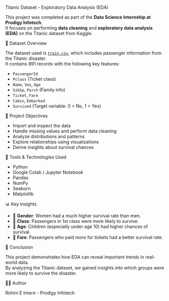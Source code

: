 Titanic Dataset - Exploratory Data Analysis (EDA)

This project was completed as part of the **Data Science Internship at Prodigy Infotech**.  
It focuses on performing **data cleaning** and **exploratory data analysis (EDA)** on the Titanic dataset from Kaggle.

 📂 Dataset Overview

The dataset used is [`train.csv`](https://www.kaggle.com/competitions/titanic/data), which includes passenger information from the Titanic disaster.  
It contains 891 records with the following key features:

- `PassengerId`
- `Pclass` (Ticket class)
- `Name`, `Sex`, `Age`
- `SibSp`, `Parch` (Family info)
- `Ticket`, `Fare`
- `Cabin`, `Embarked`
- `Survived` (Target variable: 0 = No, 1 = Yes)

🧠 Project Objectives

- Import and inspect the data
- Handle missing values and perform data cleaning
- Analyze distributions and patterns
- Explore relationships using visualizations
- Derive insights about survival chances


🔧 Tools & Technologies Used

- Python
- Google Colab / Jupyter Notebook
- Pandas
- NumPy
- Seaborn
- Matplotlib

 📊 Key Insights

- 🎯 **Gender**: Women had a much higher survival rate than men.
- 🎯 **Class**: Passengers in 1st class were more likely to survive.
- 🎯 **Age**: Children (especially under age 10) had higher chances of survival.
- 🎯 **Fare**: Passengers who paid more for tickets had a better survival rate.

 🏁 Conclusion

This project demonstrates how EDA can reveal important trends in real-world data.  
By analyzing the Titanic dataset, we gained insights into which groups were more likely to survive the disaster.

🙋‍♀️ Author

Rohini E
Intern - Prodigy Infotech
